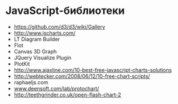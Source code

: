 # JavaScript-библиотеки

* https://github.com/d3/d3/wiki/Gallery
* http://www.jscharts.com/
* LT Diagram Builder
* Flot
* Canvas 3D Graph
* JQuery Visualize Plugin
* PlotKit
* http://www.ajaxline.com/10-best-free-javascript-charts-solutions
* http://webtecker.com/2008/06/12/10-free-chart-scripts/
* raphaeljs.com
* www.deensoft.com/lab/protochart/
* http://teethgrinder.co.uk/open-flash-chart-2